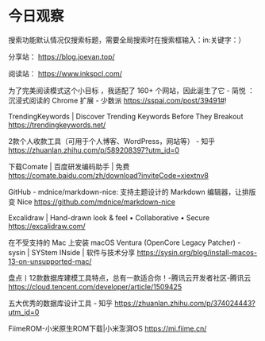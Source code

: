 # 今日观察

搜索功能默认情况仅搜索标题，需要全局搜索时在搜索框输入：in:关键字：）  

分享站： https://blog.joevan.top/  

阅读站： https://www.inkspcl.com/  


为了完美阅读模式这个小目标 ，我适配了 160+ 个网站，因此诞生了它 - 简悦 ：沉浸式阅读的 Chrome 扩展 - 少数派  https://sspai.com/post/39491#!  

TrendingKeywords | Discover Trending Keywords Before They Breakout  https://trendingkeywords.net/  

2款个人收款工具（可用于个人博客、WordPress，网站等） - 知乎  https://zhuanlan.zhihu.com/p/589208397?utm_id=0  

下载Comate | 百度研发编码助手 | 免费  https://comate.baidu.com/zh/download?inviteCode=xiextnv8  

GitHub - mdnice/markdown-nice: 支持主题设计的 Markdown 编辑器，让排版变 Nice  https://github.com/mdnice/markdown-nice  

Excalidraw | Hand-drawn look & feel • Collaborative • Secure  https://excalidraw.com/  

在不受支持的 Mac 上安装 macOS Ventura (OpenCore Legacy Patcher) - sysin | SYStem INside | 软件与技术分享  https://sysin.org/blog/install-macos-13-on-unsupported-mac/  

盘点丨12款数据库建模工具特点，总有一款适合你！-腾讯云开发者社区-腾讯云  https://cloud.tencent.com/developer/article/1509425  

五大优秀的数据库设计工具 - 知乎  https://zhuanlan.zhihu.com/p/374024443?utm_id=0  

FiimeROM-小米原生ROM下载|小米澎湃OS  https://mi.fiime.cn/  
